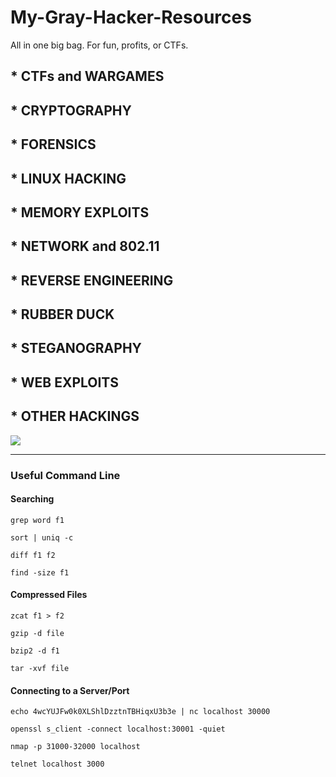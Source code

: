 # My-Gray-Hacker-Resources

All in one big bag. For fun, profits, or CTFs.


## * CTFs and WARGAMES
## * CRYPTOGRAPHY
## * FORENSICS
## * LINUX HACKING
## * MEMORY EXPLOITS
## * NETWORK and 802.11
## * REVERSE ENGINEERING
## * RUBBER DUCK
## * STEGANOGRAPHY
## * WEB EXPLOITS
## * OTHER HACKINGS




![](http://i.imgur.com/4WNqTJS.png)


---- 

### Useful Command Line

#### Searching
 
 
```
grep word f1
 
sort | uniq -c
 
diff f1 f2
 
find -size f1
```
 


 
#### Compressed Files
 
 
```
zcat f1 > f2
 
gzip -d file
 
bzip2 -d f1
 
tar -xvf file
```
 
 
 
#### Connecting to a Server/Port
 
```
echo 4wcYUJFw0k0XLShlDzztnTBHiqxU3b3e | nc localhost 30000
 
openssl s_client -connect localhost:30001 -quiet
 
nmap -p 31000-32000 localhost
 
telnet localhost 3000
```
 

